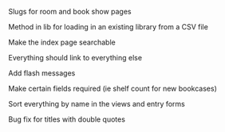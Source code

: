 Slugs for room and book show pages

Method in lib for loading in an existing library from a CSV file

Make the index page searchable

Everything should link to everything else

Add flash messages

Make certain fields required (ie shelf count for new bookcases)

Sort everything by name in the views and entry forms

Bug fix for titles with double quotes
